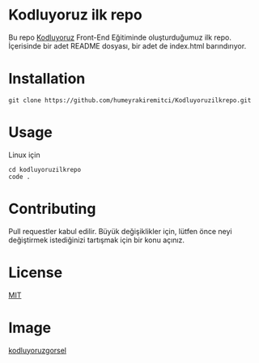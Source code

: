 # Kodluyoruz ilk repo 
Bu repo [Kodluyoruz](https://www.kodluyoruz.org/) Front-End Eğitiminde oluşturduğumuz ilk repo. İçerisinde bir adet README dosyası, bir adet de index.html barındırıyor.

# Installation
```
git clone https://github.com/humeyrakiremitci/Kodluyoruzilkrepo.git
```

# Usage 
Linux için 
```
cd kodluyoruzilkrepo
code .
```

# Contributing
Pull requestler kabul edilir. Büyük değişiklikler için, lütfen önce neyi değiştirmek istediğinizi tartışmak için bir konu açınız.

# License
[MIT](https://choosealicense.com/licenses/mit/)

# Image
[kodluyoruzgorsel](https://images.app.goo.gl/Wg31boqQEHjSoKAD8)

